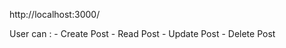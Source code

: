 http://localhost:3000/

User can :
    - Create Post
    - Read Post
    - Update Post
    - Delete Post